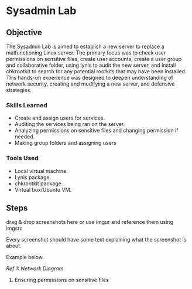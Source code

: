 # Sysadmin Lab

## Objective

The Sysadmin Lab is aimed to establish a new server to replace a malfunctioning Linux server. The primary focus was to check user permissions on sensitive files, create user accounts, create a user group and collaborative folder, using lynis to audit the new server, and install chkrootkit to search for any potential rootkits that may have been installed. This hands-on experience was designed to deepen understanding of network security, creating and modifying a new server, and defensive strategies.

### Skills Learned

- Create and assign users for services.
- Auditing the services being ran on the server.
- Analyzing permissions on sensitive files and changing permission if needed.
- Making group folders and assigning users

### Tools Used

- Local virtual machine.
- Lynis package.
- chkrootkit package.
- Virtual box/Ubuntu VM.

## Steps
drag & drop screenshots here or use imgur and reference them using imgsrc

Every screenshot should have some text explaining what the screenshot is about.

Example below.

*Ref 1: Network Diagram*

1. Ensuring permissions on sensitive files
